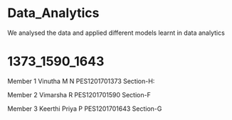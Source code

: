 # Data_Analytics
We analysed the data and applied different models learnt in data analytics  
# 1373_1590_1643
Member 1 Vinutha M N PES1201701373 Section-H:

Member 2 Vimarsha R PES1201701590 Section-F

Member 3 Keerthi Priya P PES1201701643 Section-G
